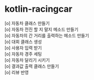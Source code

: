 # kotlin-racingcar

[o] 자동차 클래스 만들기<br/>
[o] 자동차 전진 할 지 말지 메소드 만들기<br/>
[o] 자동차의 간 거리를 출력하는 메소드 만들기<br/>
[o] 대회 클래스 생성<br/>
[o] 사용자 입력 받기<br/>
[o] 자동차 경주 세팅<br/>
[o] 자동차 달리기 시키기<br/>
[o] 결과값 출력 클래스 만들기<br/>
[o] 리뷰 반영
